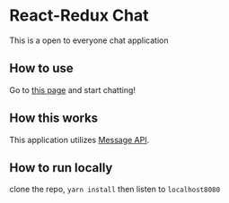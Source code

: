 # React-Redux Chat
This is a open to everyone chat application

## How to use
Go to [this page](https://suzukiryuichiro.github.io/chat/) and start chatting!

## How this works
This application utilizes [Message API](https://github.com/SuzukiRyuichiro/message_api).

## How to run locally
clone the repo,
```yarn install```
then listen to `localhost8080`

